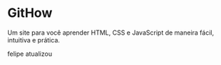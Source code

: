 # GitHow
Um site para você aprender HTML, CSS e JavaScript de maneira fácil, intuitiva e prática.

felipe atualizou